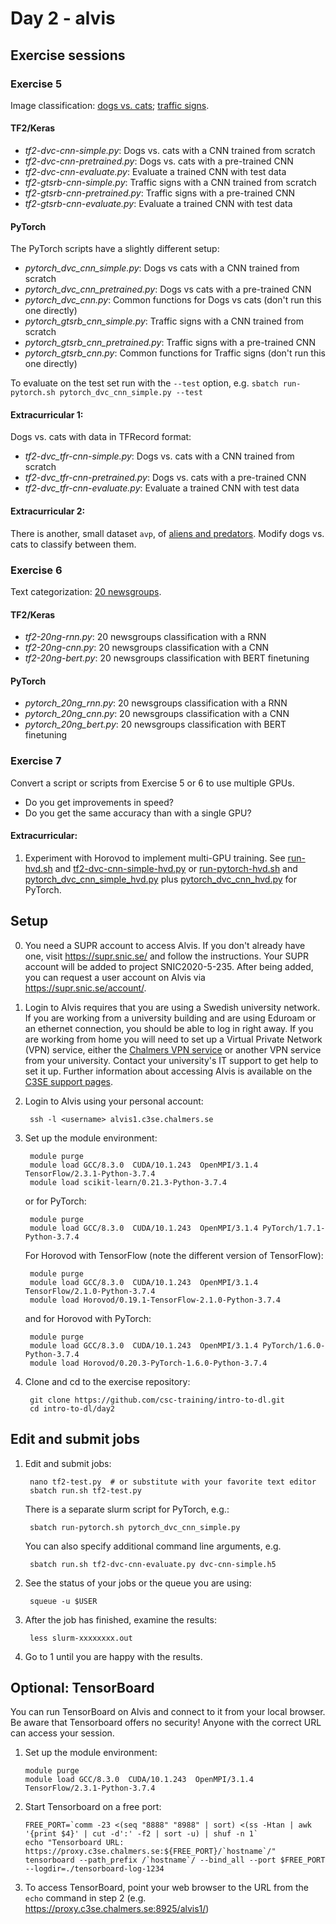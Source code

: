 # Day 2 - alvis

## Exercise sessions

### Exercise 5

Image classification: [dogs vs. cats](imgs/dvc.png); [traffic signs](imgs/gtsrb-montage.png).

#### TF2/Keras

* *tf2-dvc-cnn-simple.py*: Dogs vs. cats with a CNN trained from scratch
* *tf2-dvc-cnn-pretrained.py*: Dogs vs. cats with a pre-trained CNN
* *tf2-dvc-cnn-evaluate.py*: Evaluate a trained CNN with test data
* *tf2-gtsrb-cnn-simple.py*: Traffic signs with a CNN trained from scratch
* *tf2-gtsrb-cnn-pretrained.py*: Traffic signs with a pre-trained CNN
* *tf2-gtsrb-cnn-evaluate.py*: Evaluate a trained CNN with test data

#### PyTorch

The PyTorch scripts have a slightly different setup:

* *pytorch_dvc_cnn_simple.py*: Dogs vs cats with a CNN trained from scratch
* *pytorch_dvc_cnn_pretrained.py*: Dogs vs cats with a pre-trained CNN
* *pytorch_dvc_cnn.py*: Common functions for Dogs vs cats (don't run this one directly)
* *pytorch_gtsrb_cnn_simple.py*: Traffic signs with a CNN trained from scratch
* *pytorch_gtsrb_cnn_pretrained.py*: Traffic signs with a pre-trained CNN
* *pytorch_gtsrb_cnn.py*:  Common functions for Traffic signs (don't run this one directly)

To evaluate on the test set run with the `--test` option, e.g. `sbatch run-pytorch.sh pytorch_dvc_cnn_simple.py --test` 

#### Extracurricular 1:

Dogs vs. cats with data in TFRecord format: 

* *tf2-dvc_tfr-cnn-simple.py*: Dogs vs. cats with a CNN trained from scratch
* *tf2-dvc_tfr-cnn-pretrained.py*: Dogs vs. cats with a pre-trained CNN
* *tf2-dvc_tfr-cnn-evaluate.py*: Evaluate a trained CNN with test data

#### Extracurricular 2:

There is another, small dataset `avp`, of [aliens and predators](imgs/avp.png). Modify dogs vs. cats to classify between them.  

### Exercise 6

Text categorization: [20 newsgroups](http://www.cs.cmu.edu/afs/cs.cmu.edu/project/theo-20/www/data/news20.html).

#### TF2/Keras

* *tf2-20ng-rnn.py*: 20 newsgroups classification with a RNN
* *tf2-20ng-cnn.py*: 20 newsgroups classification with a CNN
* *tf2-20ng-bert.py*: 20 newsgroups classification with BERT finetuning

#### PyTorch

* *pytorch_20ng_rnn.py*: 20 newsgroups classification with a RNN
* *pytorch_20ng_cnn.py*: 20 newsgroups classification with a CNN
* *pytorch_20ng_bert.py*: 20 newsgroups classification with BERT finetuning

### Exercise 7

Convert a script or scripts from Exercise 5 or 6 to use multiple GPUs.

* Do you get improvements in speed?
* Do you get the same accuracy than with a single GPU?

#### Extracurricular:

1. Experiment with Horovod to implement multi-GPU training. See [run-hvd.sh](run-hvd.sh) and [tf2-dvc-cnn-simple-hvd.py](tf2-dvc-cnn-simple-hvd.py) or [run-pytorch-hvd.sh](run-pytorch-hvd.sh) and [pytorch_dvc_cnn_simple_hvd.py](pytorch_dvc_cnn_simple_hvd.py) plus [pytorch_dvc_cnn_hvd.py](pytorch_dvc_cnn_hvd.py) for PyTorch.

## Setup

0. You need a SUPR account to access Alvis. If you don't already have one, visit
   https://supr.snic.se/ and follow the instructions. 
   Your SUPR account will be added to project SNIC2020-5-235. After being 
   added, you can request a user account on Alvis via https://supr.snic.se/account/.

1. Login to Alvis requires that you are using a Swedish university network. 
   If you are working from a university building and are using Eduroam or an ethernet connection, 
   you should be able to log in right away.
   If you are working from home you will need to set up a Virtual Private Network (VPN) service, either the 
   [Chalmers VPN service](https://it.portal.chalmers.se/itportal/NonCDAWindows/NonCDAWindows#remote) 
   or another VPN service from your university. Contact your university's IT support to get help 
   to set it up. Further information about accessing Alvis 
   is available on the [C3SE support pages](https://www.c3se.chalmers.se/documentation/connecting/).

2. Login to Alvis using your personal account:

        ssh -l <username> alvis1.c3se.chalmers.se
        
3. Set up the module environment:

        module purge
        module load GCC/8.3.0  CUDA/10.1.243  OpenMPI/3.1.4 TensorFlow/2.3.1-Python-3.7.4
        module load scikit-learn/0.21.3-Python-3.7.4

   or for PyTorch:
   
        module purge
        module load GCC/8.3.0  CUDA/10.1.243  OpenMPI/3.1.4 PyTorch/1.7.1-Python-3.7.4

   For Horovod with TensorFlow (note the different version of TensorFlow):

        module purge
        module load GCC/8.3.0  CUDA/10.1.243  OpenMPI/3.1.4 TensorFlow/2.1.0-Python-3.7.4
        module load Horovod/0.19.1-TensorFlow-2.1.0-Python-3.7.4

   and for Horovod with PyTorch:

        module purge
        module load GCC/8.3.0  CUDA/10.1.243  OpenMPI/3.1.4 PyTorch/1.6.0-Python-3.7.4
        module load Horovod/0.20.3-PyTorch-1.6.0-Python-3.7.4

4. Clone and cd to the exercise repository:

        git clone https://github.com/csc-training/intro-to-dl.git
        cd intro-to-dl/day2

## Edit and submit jobs

1. Edit and submit jobs:

        nano tf2-test.py  # or substitute with your favorite text editor
        sbatch run.sh tf2-test.py  

   There is a separate slurm script for PyTorch, e.g.:
   
        sbatch run-pytorch.sh pytorch_dvc_cnn_simple.py

   You can also specify additional command line arguments, e.g.

        sbatch run.sh tf2-dvc-cnn-evaluate.py dvc-cnn-simple.h5

2. See the status of your jobs or the queue you are using:

        squeue -u $USER

3. After the job has finished, examine the results:

        less slurm-xxxxxxxx.out

4. Go to 1 until you are happy with the results.

## Optional: TensorBoard

You can run TensorBoard on Alvis and connect to it from your local browser. Be aware that 
Tensorboard offers no security! Anyone with the correct URL can access your session.

1. Set up the module environment:

       module purge
       module load GCC/8.3.0  CUDA/10.1.243  OpenMPI/3.1.4 TensorFlow/2.3.1-Python-3.7.4

2. Start Tensorboard on a free port:

       FREE_PORT=`comm -23 <(seq "8888" "8988" | sort) <(ss -Htan | awk '{print $4}' | cut -d':' -f2 | sort -u) | shuf -n 1`
       echo "Tensorboard URL: https://proxy.c3se.chalmers.se:${FREE_PORT}/`hostname`/"
       tensorboard --path_prefix /`hostname`/ --bind_all --port $FREE_PORT --logdir=./tensorboard-log-1234

3. To access TensorBoard, point your web browser to the URL from the `echo` command in step 2
   (e.g. https://proxy.c3se.chalmers.se:8925/alvis1/)

